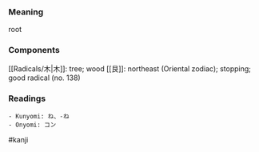 ### Meaning

root

### Components

[[Radicals/木|木]]: tree; wood [[艮]]: northeast (Oriental zodiac); stopping; good radical (no. 138)

### Readings

```
- Kunyomi: ね、-ね
- Onyomi: コン
```

#kanji